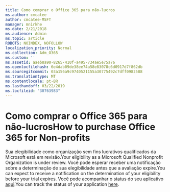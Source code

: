```yaml
---
title: Como comprar o Office 365 para não-lucros
ms.author: cmcatee
author: cmcatee-MSFT
manager: mnirkhe
ms.date: 2/21/2018
ms.audience: Admin
ms.topic: article
ROBOTS: NOINDEX, NOFOLLOW
localization_priority: Normal
ms.collection: Adm_O365
ms.custom: ''
ms.assetid: aaeb8a90-8265-410f-a495-734ae5e75a76
ms.openlocfilehash: 6e4dab09de38ee74a58e83078c6d0917d7f862db
ms.sourcegitcommit: 03a156a9c9740521155a30775492c7dff0982588
ms.translationtype: MT
ms.contentlocale: pt-BR
ms.lasthandoff: 03/22/2019
ms.locfileid: "30763983"
---
```

# <a name="how-to-purchase-office-365-for-non-profits"></a><span data-ttu-id="debde-102">Como comprar o Office 365 para não-lucros</span><span class="sxs-lookup"><span data-stu-id="debde-102">How to purchase Office 365 for Non-profits</span></span>

<span data-ttu-id="debde-103">Sua elegibilidade como organização sem fins lucrativos qualificados da Microsoft está em revisão.</span><span class="sxs-lookup"><span data-stu-id="debde-103">Your eligibility as a Microsoft Qualified Nonprofit Organization is under review.</span></span> <span data-ttu-id="debde-104">Você pode esperar receber uma notificação sobre a determinação de sua elegibilidade antes que a avaliação expire.</span><span class="sxs-lookup"><span data-stu-id="debde-104">You can expect to receive a notification on the determination of your eligibility before your trial expires.</span></span> <span data-ttu-id="debde-105">Você pode acompanhar o status do seu aplicativo [aqui](http://eligibilityweb.azurewebsites.net/).</span><span class="sxs-lookup"><span data-stu-id="debde-105">You can track the status of your application [here](http://eligibilityweb.azurewebsites.net/).</span></span>
  

